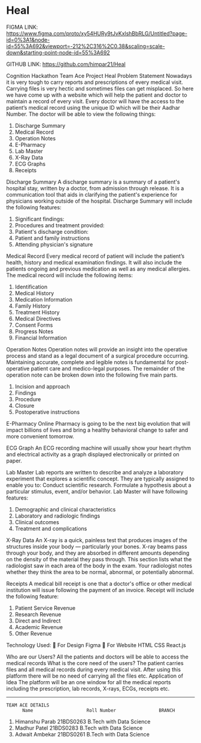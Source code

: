 # Heal

FIGMA LINK:
https://www.figma.com/proto/xy54HURy9tJvKxlshBbRLG/Untitled?page-id=0%3A1&node-id=55%3A692&viewport=-212%2C316%2C0.38&scaling=scale-down&starting-point-node-id=55%3A692

GITHUB LINK:
https://github.com/himpar21/Heal

Cognition Hackathon
Team Ace
Project Heal
Problem Statement
Nowadays it is very tough to carry reports and prescriptions of every medical visit. Carrying files is very hectic and sometimes files can get misplaced. So here we have come up with a website which will help the patient and doctor to maintain a record of every visit.
Every doctor will have the access to the patient’s medical record using the unique ID which will be their Aadhar Number. 
The doctor will be able to view the following things:
1) Discharge Summary
2) Medical Record
3) Operation Notes
4) E-Pharmacy
5) Lab Master
6) X-Ray Data
7) ECG Graphs
8) Receipts

Discharge Summary
A discharge summary is a summary of a patient's hospital stay, written by a doctor, from admission through release. It is a communication tool that aids in clarifying the patient's experience for physicians working outside of the hospital.
Discharge Summary will include the following features:
1)	Significant findings:
2)	Procedures and treatment provided:
3)	Patient's discharge condition:
4)	Patient and family instructions 
5)	Attending physician's signature

Medical Record
Every medical record of patient will include the patient’s health, history and medical examination findings. It will also include the patients ongoing and previous medication as well as any medical allergies. 
The medical record will include the following items:
1)	Identification
2)	Medical History
3)	Medication Information
4)	Family History
5)	Treatment History
6)	Medical Directives
7)	Consent Forms
8)	Progress Notes
9)	Financial Information

Operation Notes
Operation notes will provide an insight into the operative process and stand as a legal document of a surgical procedure occurring. Maintaining accurate, complete and legible notes is fundamental for post-operative patient care and medico-legal purposes.
The remainder of the operation note can be broken down into the following five main parts.
1)	Incision and approach
2)	Findings
3)	Procedure
4)	Closure
5)	Postoperative instructions

E-Pharmacy
Online Pharmacy is going to be the next big evolution that will impact billions of lives and bring a healthy behavioral change to safer and more convenient tomorrow.


ECG Graph
An ECG recording machine will usually show your heart rhythm and electrical activity as a graph displayed electronically or printed on paper.


Lab Master
Lab reports are written to describe and analyze a laboratory experiment that explores a scientific concept. They are typically assigned to enable you to: Conduct scientific research. Formulate a hypothesis about a particular stimulus, event, and/or behavior.
Lab Master will have following features:
1)	Demographic and clinical characteristics
2)	Laboratory and radiologic findings
3)	Clinical outcomes
4)	Treatment and complications

X-Ray Data
An X-ray is a quick, painless test that produces images of the structures inside your body — particularly your bones. X-ray beams pass through your body, and they are absorbed in different amounts depending on the density of the material they pass through.
This section lists what the radiologist saw in each area of the body in the exam. Your radiologist notes whether they think the area to be normal, abnormal, or potentially abnormal.

Receipts
A medical bill receipt is one that a doctor's office or other medical institution will issue following the payment of an invoice.
Receipt will include the following feature:
1)	Patient Service Revenue
2)	Research Revenue
3)	Direct and Indirect
4)	Academic Revenue
5)	Other Revenue

Technology Used:
	For Design
	Figma
	For Website
	HTML
	CSS
	React.js

Who are our Users?
All the patients and doctors will be able to access the medical records
What is the core need of the users?
The patient carries files and all medical records during every medical visit. After using this platform there will be no need of carrying all the files etc.
Application of Idea
The platform will be an one window for all the medical reports including the prescription, lab records, X-rays, ECGs, receipts etc.
*******************
	TEAM ACE DETAILS	
          Name		              Roll Number                BRANCH								
1.	Himanshu Parab	             21BDS0263             B.Tech with Data Science				
2.	Madhur Patel	               21BDS0283	           B.Tech with Data Science				
3.	Adwait Ambekar               21BDS0261	           B.Tech with Data Science				


